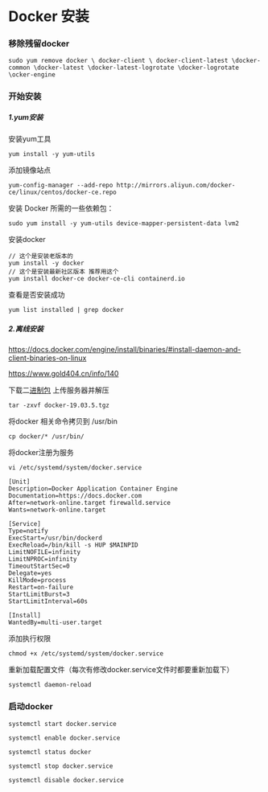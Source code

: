 # Docker 安装

### 移除残留docker

```
sudo yum remove docker \ docker-client \ docker-client-latest \docker-common \docker-latest \docker-latest-logrotate \docker-logrotate \ocker-engine
```

### 开始安装

##### 1.yum安装

安装yum工具

```
yum install -y yum-utils
```

添加镜像站点

```
yum-config-manager --add-repo http://mirrors.aliyun.com/docker-ce/linux/centos/docker-ce.repo
```

安装 Docker 所需的一些依赖包：

```
sudo yum install -y yum-utils device-mapper-persistent-data lvm2
```

安装docker

```shell
// 这个是安装老版本的
yum install -y docker
// 这个是安装最新社区版本 推荐用这个
yum install docker-ce docker-ce-cli containerd.io
```

查看是否安装成功

```shell
yum list installed | grep docker
```

##### 2.离线安装

https://docs.docker.com/engine/install/binaries/#install-daemon-and-client-binaries-on-linux

https://www.gold404.cn/info/140

下载二[进制包](https://download.docker.com/linux/static/stable/x86_64/) 上传服务器并解压

```shell
tar -zxvf docker-19.03.5.tgz
```

将docker 相关命令拷贝到 /usr/bin

```shell
cp docker/* /usr/bin/
```

将docker注册为服务

```shell
vi /etc/systemd/system/docker.service
```

```shell
[Unit]
Description=Docker Application Container Engine
Documentation=https://docs.docker.com
After=network-online.target firewalld.service
Wants=network-online.target
 
[Service]
Type=notify
ExecStart=/usr/bin/dockerd
ExecReload=/bin/kill -s HUP $MAINPID
LimitNOFILE=infinity
LimitNPROC=infinity
TimeoutStartSec=0
Delegate=yes
KillMode=process
Restart=on-failure
StartLimitBurst=3
StartLimitInterval=60s
 
[Install]
WantedBy=multi-user.target
```

添加执行权限

```shell
chmod +x /etc/systemd/system/docker.service
```

重新加载配置文件（每次有修改docker.service文件时都要重新加载下）

```shell
systemctl daemon-reload
```

### 启动docker

```shell
systemctl start docker.service
```

```
systemctl enable docker.service
```

```
systemctl status docker
```

```
systemctl stop docker.service
```

```
systemctl disable docker.service
```

